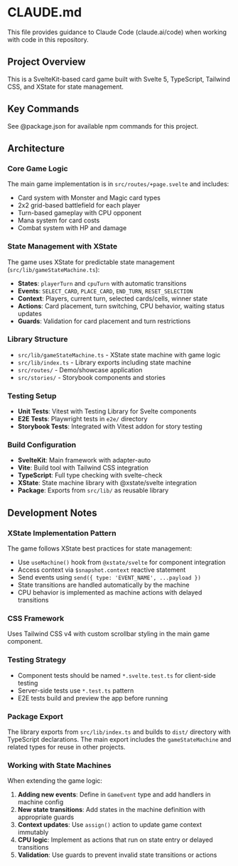 # CLAUDE.md

This file provides guidance to Claude Code (claude.ai/code) when working with code in this repository.

## Project Overview

This is a SvelteKit-based card game built with Svelte 5, TypeScript, Tailwind CSS, and XState for state management.

## Key Commands

See @package.json for available npm commands for this project.

## Architecture

### Core Game Logic

The main game implementation is in `src/routes/+page.svelte` and includes:

- Card system with Monster and Magic card types
- 2x2 grid-based battlefield for each player
- Turn-based gameplay with CPU opponent
- Mana system for card costs
- Combat system with HP and damage

### State Management with XState

The game uses XState for predictable state management (`src/lib/gameStateMachine.ts`):

- **States**: `playerTurn` and `cpuTurn` with automatic transitions
- **Events**: `SELECT_CARD`, `PLACE_CARD`, `END_TURN`, `RESET_SELECTION`
- **Context**: Players, current turn, selected cards/cells, winner state
- **Actions**: Card placement, turn switching, CPU behavior, waiting status updates
- **Guards**: Validation for card placement and turn restrictions

### Library Structure

- `src/lib/gameStateMachine.ts` - XState state machine with game logic
- `src/lib/index.ts` - Library exports including state machine
- `src/routes/` - Demo/showcase application
- `src/stories/` - Storybook components and stories

### Testing Setup

- **Unit Tests**: Vitest with Testing Library for Svelte components
- **E2E Tests**: Playwright tests in `e2e/` directory
- **Storybook Tests**: Integrated with Vitest addon for story testing

### Build Configuration

- **SvelteKit**: Main framework with adapter-auto
- **Vite**: Build tool with Tailwind CSS integration
- **TypeScript**: Full type checking with svelte-check
- **XState**: State machine library with @xstate/svelte integration
- **Package**: Exports from `src/lib/` as reusable library

## Development Notes

### XState Implementation Pattern

The game follows XState best practices for state management:

- Use `useMachine()` hook from `@xstate/svelte` for component integration
- Access context via `$snapshot.context` reactive statement
- Send events using `send({ type: 'EVENT_NAME', ...payload })`
- State transitions are handled automatically by the machine
- CPU behavior is implemented as machine actions with delayed transitions

### CSS Framework

Uses Tailwind CSS v4 with custom scrollbar styling in the main game component.

### Testing Strategy

- Component tests should be named `*.svelte.test.ts` for client-side testing
- Server-side tests use `*.test.ts` pattern
- E2E tests build and preview the app before running

### Package Export

The library exports from `src/lib/index.ts` and builds to `dist/` directory with TypeScript declarations. The main export includes the `gameStateMachine` and related types for reuse in other projects.

### Working with State Machines

When extending the game logic:

1. **Adding new events**: Define in `GameEvent` type and add handlers in machine config
2. **New state transitions**: Add states in the machine definition with appropriate guards
3. **Context updates**: Use `assign()` action to update game context immutably
4. **CPU logic**: Implement as actions that run on state entry or delayed transitions
5. **Validation**: Use guards to prevent invalid state transitions or actions
